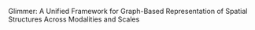 Glimmer: A Unified Framework for Graph-Based Representation of Spatial Structures Across Modalities and Scales